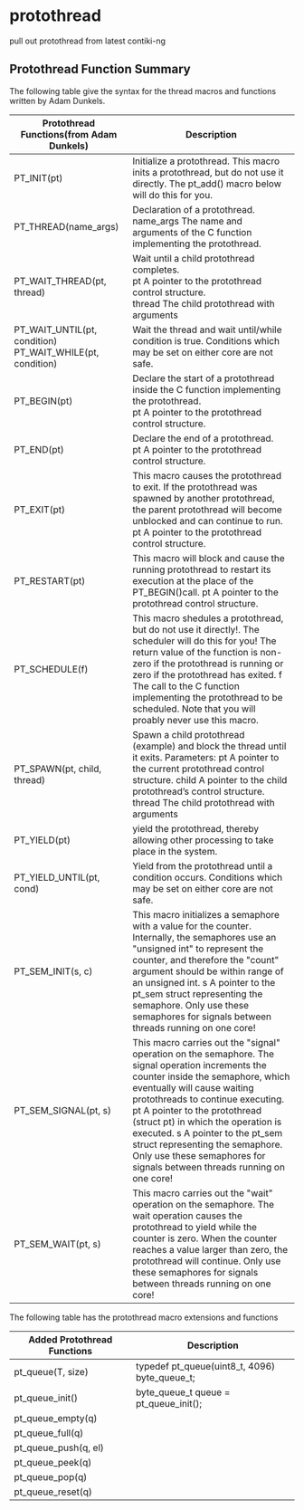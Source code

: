 # protothread
pull out protothread from latest contiki-ng

## Protothread Function Summary

The following table give the syntax for the thread macros and functions written by Adam Dunkels.

| Protothread Functions(from Adam Dunkels) | Description    |
| -------------- | -------------- |
| PT_INIT(pt) | Initialize a protothread. This macro inits a protothread, but do not use it directly. The pt_add() macro below will do this for you. |
| PT_THREAD(name_args) | Declaration of a protothread. name_args The name and arguments of the C function implementing the protothread.
| PT_WAIT_THREAD(pt, thread) | Wait until a child protothread completes.<br>pt A pointer to the protothread control structure.<br>thread The child protothread with arguments
| PT_WAIT_UNTIL(pt, condition) <br>PT_WAIT_WHILE(pt, condition) | Wait the thread and wait until/while condition is true. Conditions which may be set on either core are not safe.
| PT_BEGIN(pt) | Declare the start of a protothread inside the C function implementing the protothread.<br>pt A pointer to the protothread control structure.
| PT_END(pt) | Declare the end of a protothread. <br>pt A pointer to the protothread control structure.
| PT_EXIT(pt) | This macro causes the protothread to exit. If the protothread was spawned by another protothread, the parent protothread will become unblocked and can continue to run. <br>pt A pointer to the protothread control structure.
| PT_RESTART(pt) | This macro will block and cause the running protothread to restart its execution at the place of the PT_BEGIN()call. pt A pointer to the protothread control structure.
| PT_SCHEDULE(f) | This macro shedules a protothread, but do not use it directly!. The scheduler will do this for you! The return value of the function is non-zero if the protothread is running or zero if the protothread has exited. f The call to the C function implementing the protothread to be scheduled. Note that you will proably never use this macro.
| PT_SPAWN(pt, child, thread) | Spawn a child protothread (example) and block the thread until it exits. Parameters: pt A pointer to the current protothread control structure. child A pointer to the child protothread’s control structure. thread The child protothread with arguments
| PT_YIELD(pt) | yield the protothread, thereby allowing other processing to take place in the system.
| PT_YIELD_UNTIL(pt, cond) | Yield from the protothread until a condition occurs. Conditions which may be set on either core are not safe.
| PT_SEM_INIT(s, c) | This macro initializes a semaphore with a value for the counter. Internally, the semaphores use an "unsigned int" to represent the counter, and therefore the "count" argument should be within range of an unsigned int. s A pointer to the pt_sem struct representing the semaphore. Only use these semaphores for signals between threads running on one core!
| PT_SEM_SIGNAL(pt, s) | This macro carries out the "signal" operation on the semaphore. The signal operation increments the counter inside the semaphore, which eventually will cause waiting protothreads to continue executing. pt A pointer to the protothread (struct pt) in which the operation is executed. s A pointer to the pt_sem struct representing the semaphore. Only use these semaphores for signals between threads running on one core!
| PT_SEM_WAIT(pt, s) | This macro carries out the "wait" operation on the semaphore. The wait operation causes the protothread to yield while the counter is zero. When the counter reaches a value larger than zero, the protothread will continue. Only use these semaphores for signals between threads running on one core!

The following table has the protothread macro extensions and functions

| Added Protothread Functions  | Description   |
|-------------- | -------------- |
| pt_queue(T, size) | typedef pt_queue(uint8_t, 4096) byte_queue_t; |
| pt_queue_init() | byte_queue_t queue = pt_queue_init();     |
| pt_queue_empty(q) | | 
| pt_queue_full(q) | | 
| pt_queue_push(q, el) | |
| pt_queue_peek(q) | |
| pt_queue_pop(q) | |
| pt_queue_reset(q) | |
